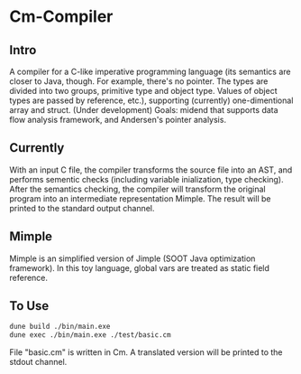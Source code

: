 # Cm-Compiler
## Intro
A compiler for a C-like imperative programming language (its semantics are closer to Java, though. For example, there's no pointer. The types are divided into two groups, primitive type and object type. Values of object types are passed by reference, etc.), supporting (currently) one-dimentional array and struct. (Under development) Goals: midend that supports data flow analysis framework, and Andersen's pointer analysis.

## Currently
With an input C file, the compiler transforms the source file into an AST, and performs sementic checks (including variable inialization, type checking). After the semantics checking, the compiler will transform the original program into an intermediate representation Mimple. The result will be printed to the standard output channel.

## Mimple
Mimple is an simplified version of Jimple (SOOT Java optimization framework). In this toy language, global vars are treated as static field reference.

## To Use
```bash
dune build ./bin/main.exe
dune exec ./bin/main.exe ./test/basic.cm
```
File "basic.cm" is written in Cm. A translated version will be printed to the stdout channel.
